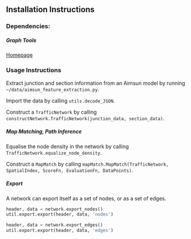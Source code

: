 ## Installation Instructions

### Dependencies:
##### Graph Tools
[Homepage](https://graph-tool.skewed.de/)

### Usage Instructions
Extract junction and section information from an Aimsun model by running `~/data/aimsun_feature_extraction.py`. 

Import the data by calling `utils.decode_JSON`.

Construct a `TrafficNetwork` by calling `constructNetwork.TrafficNetwork(junction_data, section_data)`.


##### Map Matching, Path Inference
Equalise the node density in the network by calling `TrafficNetwork.equalize_node_density`.

Construct a `MapMatch` by calling `mapMatch.MapMatch(TrafficNetwork, SpatialIndex, ScoreFn, EvaluationFn, DataPoints)`. 

##### Export

A network can export itself as a set of nodes, or as a set of edges.

```python
header, data = network.export_nodes()
util.export.export(header, data, 'nodes')
``` 

```python
header, data = network.export_edges()
util.export.export(header, data, 'edges')
```